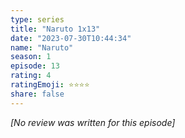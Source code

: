 ```yaml
---
type: series
title: "Naruto 1x13"
date: "2023-07-30T10:44:34"
name: "Naruto"
season: 1
episode: 13
rating: 4
ratingEmoji: ⭐️⭐️⭐️⭐️
share: false
---
```


_[No review was written for this episode]_
